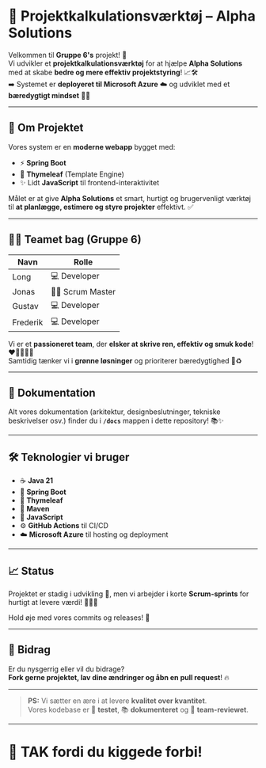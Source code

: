 # 🚀 Projektkalkulationsværktøj – Alpha Solutions

Velkommen til **Gruppe 6's** projekt! 🎉  
Vi udvikler et **projektkalkulationsværktøj** for at hjælpe **Alpha Solutions** med at skabe **bedre og mere effektiv projektstyring**! 📈🛠️  
➡️ Systemet er **deployeret til Microsoft Azure** ☁️ og udviklet med et **bæredygtigt mindset** 🌱💚

---

## 🧠 Om Projektet

Vores system er en **moderne webapp** bygget med:
- ⚡ **Spring Boot**
- 🎨 **Thymeleaf** (Template Engine)
- ✨ Lidt **JavaScript** til frontend-interaktivitet

Målet er at give **Alpha Solutions** et smart, hurtigt og brugervenligt værktøj til **at planlægge, estimere og styre projekter** effektivt. ✅

---

## 👨‍💻 Teamet bag (Gruppe 6)

| Navn        | Rolle           |
|-------------|-----------------|
| Long        | 💻 Developer     |
| Jonas       | 🧑‍🏫 Scrum Master |
| Gustav      | 💻 Developer     |
| Frederik    | 💻 Developer     |

Vi er et **passioneret team**, der **elsker at skrive ren, effektiv og smuk kode**! ❤️👨‍💻👩‍💻  
Samtidig tænker vi i **grønne løsninger** og prioriterer bæredygtighed 🌿♻️

---

## 📂 Dokumentation

Alt vores dokumentation (arkitektur, designbeslutninger, tekniske beskrivelser osv.) finder du i **`/docs`** mappen i dette repository! 📚✨

---

## 🛠️ Teknologier vi bruger

- ☕ **Java 21**
- 🌱 **Spring Boot**
- 📝 **Thymeleaf**
- 🧰 **Maven**
- 🎨 **JavaScript**
- ⚙️ **GitHub Actions** til CI/CD
- ☁️ **Microsoft Azure** til hosting og deployment

---

## 📈 Status

Projektet er stadig i udvikling 🚧, men vi arbejder i korte **Scrum-sprints** for hurtigt at levere værdi! 🏃‍♂️💨

Hold øje med vores commits og releases! 🚀

---

## 🤝 Bidrag

Er du nysgerrig eller vil du bidrage?  
**Fork gerne projektet, lav dine ændringer og åbn en pull request**! 🔥

---

> **PS:** Vi sætter en ære i at levere **kvalitet over kvantitet**.  
> Vores kodebase er 💎 **testet**, 📚 **dokumenteret** og 🤝 **team-reviewet**.

---

# 🥳 TAK fordi du kiggede forbi!
